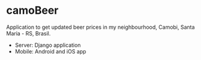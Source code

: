 # camoBeer

Application to get updated beer prices in my neighbourhood, Camobi, Santa Maria - RS, Brasil.

* Server: Django application
* Mobile: Android and iOS app
